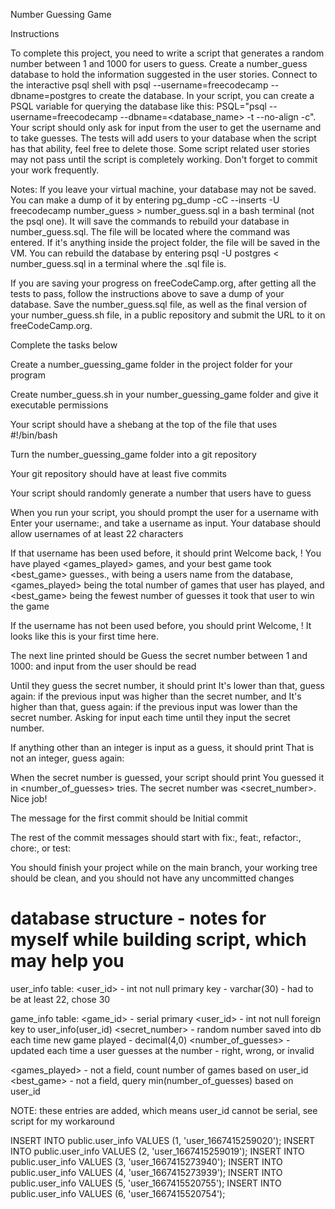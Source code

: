 Number Guessing Game

Instructions

To complete this project, you need to write a script that generates a random number between 1 and 1000 for users to guess. Create a number_guess database to hold the information suggested in the user stories. Connect to the interactive psql shell with psql --username=freecodecamp --dbname=postgres to create the database. In your script, you can create a PSQL variable for querying the database like this: PSQL="psql --username=freecodecamp --dbname=<database_name> -t --no-align -c". Your script should only ask for input from the user to get the username and to take guesses. The tests will add users to your database when the script has that ability, feel free to delete those. Some script related user stories may not pass until the script is completely working. Don't forget to commit your work frequently.

Notes:
If you leave your virtual machine, your database may not be saved. You can make a dump of it by entering pg_dump -cC --inserts -U freecodecamp number_guess > number_guess.sql in a bash terminal (not the psql one). It will save the commands to rebuild your database in number_guess.sql. The file will be located where the command was entered. If it's anything inside the project folder, the file will be saved in the VM. You can rebuild the database by entering psql -U postgres < number_guess.sql in a terminal where the .sql file is.

If you are saving your progress on freeCodeCamp.org, after getting all the tests to pass, follow the instructions above to save a dump of your database. Save the number_guess.sql file, as well as the final version of your number_guess.sh file, in a public repository and submit the URL to it on freeCodeCamp.org.

Complete the tasks below

Create a number_guessing_game folder in the project folder for your program

Create number_guess.sh in your number_guessing_game folder and give it executable permissions

Your script should have a shebang at the top of the file that uses #!/bin/bash

Turn the number_guessing_game folder into a git repository

Your git repository should have at least five commits

Your script should randomly generate a number that users have to guess

When you run your script, you should prompt the user for a username with Enter your username:, and take a username as input. Your database should allow usernames of at least 22 characters

If that username has been used before, it should print Welcome back, <username>! You have played <games_played> games, and your best game took <best_game> guesses., with <username> being a users name from the database, <games_played> being the total number of games that user has played, and <best_game> being the fewest number of guesses it took that user to win the game

If the username has not been used before, you should print Welcome, <username>! It looks like this is your first time here.

The next line printed should be Guess the secret number between 1 and 1000: and input from the user should be read

Until they guess the secret number, it should print It's lower than that, guess again: if the previous input was higher than the secret number, and It's higher than that, guess again: if the previous input was lower than the secret number. Asking for input each time until they input the secret number.

If anything other than an integer is input as a guess, it should print That is not an integer, guess again:

When the secret number is guessed, your script should print You guessed it in <number_of_guesses> tries. The secret number was <secret_number>. Nice job!

The message for the first commit should be Initial commit

The rest of the commit messages should start with fix:, feat:, refactor:, chore:, or test:

You should finish your project while on the main branch, your working tree should be clean, and you should not have any uncommitted changes

# database structure - notes for myself while building script, which may help you
user_info table:
<user_id> - int not null primary key
<username> - varchar(30) - had to be at least 22, chose 30

game_info table:
<game_id> - serial primary
<user_id> - int not null foreign key to user_info(user_id)
<secret_number> - random number saved into db each time new game played - decimal(4,0)
<number_of_guesses> - updated each time a user guesses at the number - right, wrong, or invalid

<games_played> - not a field, count number of games based on user_id
<best_game> - not a field, query min(number_of_guesses) based on user_id

NOTE: these entries are added, which means user_id cannot be serial, see script for my workaround

INSERT INTO public.user_info VALUES (1, 'user_1667415259020');
INSERT INTO public.user_info VALUES (2, 'user_1667415259019');
INSERT INTO public.user_info VALUES (3, 'user_1667415273940');
INSERT INTO public.user_info VALUES (4, 'user_1667415273939');
INSERT INTO public.user_info VALUES (5, 'user_1667415520755');
INSERT INTO public.user_info VALUES (6, 'user_1667415520754');
